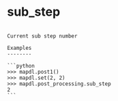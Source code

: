 # sub_step

````{property} property PostProcessing.sub_step: int

Current sub step number

Examples
--------

```python
>>> mapdl.post1()
>>> mapdl.set(2, 2)
>>> mapdl.post_processing.sub_step
2
```



````